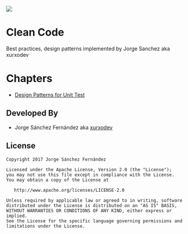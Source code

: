 
![](http://xurxodev.com/content/images/2017/04/xurxodev-readme.png) 
# Clean Code
Best practices, design patterns implemented by Jorge Sanchez aka xurxodev

# Chapters

* [Design Patterns for Unit Test](https://github.com/xurxodev/clean-code/tree/master/testing/unittest/designpatterns)

## Developed By

* Jorge Sánchez Fernández aka [xurxodev](https://twitter.com/xurxodev)

## License


    Copyright 2017 Jorge Sánchez Fernández

    Licensed under the Apache License, Version 2.0 (the "License");
    you may not use this file except in compliance with the License.
    You may obtain a copy of the License at

       http://www.apache.org/licenses/LICENSE-2.0

    Unless required by applicable law or agreed to in writing, software
    distributed under the License is distributed on an "AS IS" BASIS,
    WITHOUT WARRANTIES OR CONDITIONS OF ANY KIND, either express or implied.
    See the License for the specific language governing permissions and
    limitations under the License.
